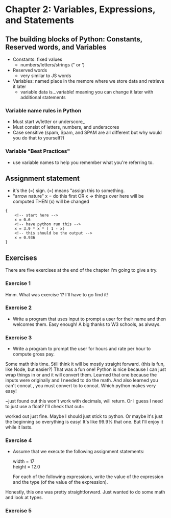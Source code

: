 # Chapter 2: Variables, Expressions, and Statements 

## The building blocks of Python: Constants, Reserved words, and Variables

- Constants: fixed values
    - numbers/letters/strings (" or ')
- Reserved words
    - very similar to JS words
- Variables: named place in the memore where we store data and retrieve it later
    - variable data is...variable! meaning you can change it later with additional statements

### Variable name rules in Python
- Must start w/letter or underscore_
- Must consist of letters, numbers, and underscores
- Case sensitive (spam, Spam, and SPAM are all different but why would you do that to yourself?)

### Variable "Best Practices" 
- use variable names to help you remember what you're referring to. 

## Assignment statement
- it's the (=) sign. (=) means "assign this to something. 
- "arrow nature"  x = do this first OR x -> things over here will be computed THEN (x) will be changed

```
{
    <!-- start here -->
    x = 0.6
    <!-- have python run this -->
    x = 3.9 * x * ( 1 - x)
    <!-- this should be the output -->
    x = 0.936
}
```

## Exercises

There are five exercises at the end of the chapter I'm going to give a try. 

### Exercise 1

Hmm. What was exercise 1? I'll have to go find it!

### Exercise 2

- Write a program that uses input to prompt a user for their name and then welcomes them.
Easy enough! A big thanks to W3 schools, as always. 

### Exercise 3

- Write a program to prompt the user for hours and rate per hour to compute gross pay.

Some math this time. Still think it will be mostly straight forward. (this is fun, like Node, but easier?)
That was a fun one! Python is nice because I can just wrap things in <int> or <str> and it will convert them. 
Learned that one because the inputs were originally <str> and I needed <int> to do the math. And also learned you can't concat <int>, you must convert to <str> to concat. Which python makes very easy! 

~just found out this won't work with decimals, will return. Or I guess I need to just use a float? I'll check that out~

<float> worked out just fine. Maybe I should just stick to python. Or maybe it's just the beginning so everything is easy! It's like 99.9% that one. But I'll enjoy it while it lasts. 

### Exercise 4

- Assume that we execute the following assignment statements:

    width = 17  
    height = 12.0  

    For each of the following expressions, write the value of the expression and the type (of the value of the expression).

Honestly, this one was pretty straightforward. Just wanted to do some math and look at types. 


### Exercise 5


